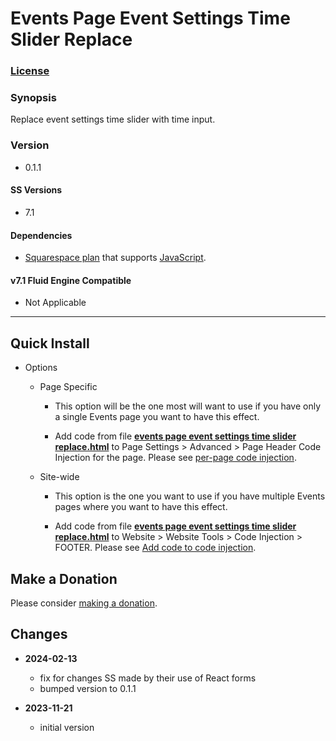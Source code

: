 # Events Page Event Settings Time Slider Replace

### [License][1]

### Synopsis

Replace event settings time slider with time input.

### Version

  * 0.1.1

#### SS Versions

  * 7.1

#### Dependencies

  * [Squarespace plan][2] that supports [JavaScript][3].

#### v7.1 Fluid Engine Compatible

  * Not Applicable

---

## Quick Install

* Options

  * Page Specific
  
    * This option will be the one most will want to use if you have only a
      single Events page you want to have this effect.
      
    * Add code from file **[events page event settings time slider
      replace.html][4]** to Page Settings > Advanced > Page Header Code
      Injection for the page. Please see [per-page code injection][5].
      
  * Site-wide
  
    * This option is the one you want to use if you have multiple Events pages
      where you want to have this effect.
      
    * Add code from file **[events page event settings time slider
      replace.html][4]** to Website > Website Tools > Code Injection > FOOTER.
      Please see [Add code to code injection][6].

## Make a Donation

Please consider [making a donation][7].

## Changes

* **2024-02-13**

  * fix for changes SS made by their use of React forms
  * bumped version to 0.1.1
  
* **2023-11-21**

  * initial version

[1]: https://github.com/tomsWebConsulting/twcsl/blob/main/LICENSE.txt#L1
[2]: https://www.squarespace.com/pricing
[3]: https://en.wikipedia.org/wiki/JavaScript
[4]: events%20page%20event%20settings%20time%20slider%20replace.html#L1
[5]: https://support.squarespace.com/hc/en-us/articles/205815908-Using-code-injection#toc-per-page-code-injection
[6]: https://support.squarespace.com/hc/en-us/articles/205815908-Using-code-injection#toc-add-code-to-code-injection
[7]: https://github.com/tomsWebConsulting/twcsl#make-a-donation
